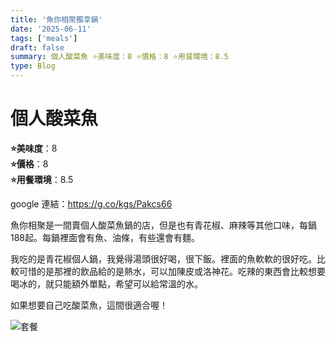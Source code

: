 ```yaml
---
title: '魚你相聚獨享鍋'
date: '2025-06-11'
tags: ['meals']
draft: false
summary: 個人酸菜魚 ⭐️美味度：8 ⭐️價格：8 ⭐️用餐環境：8.5
type: Blog
---
```


# 個人酸菜魚

**⭐️美味度**：8  
**⭐️價格**：8  
**⭐️用餐環境**：8.5

google 連結：https://g.co/kgs/Pakcs66

魚你相聚是一間賣個人酸菜魚鍋的店，但是也有青花椒、麻辣等其他口味，每鍋188起。每鍋裡面會有魚、油條，有些還會有麵。

我吃的是青花椒個人鍋，我覺得湯頭很好喝，很下飯。裡面的魚軟軟的很好吃。比較可惜的是那裡的飲品給的是熱水，可以加陳皮或洛神花。吃辣的東西會比較想要喝冰的，就只能額外單點，希望可以給常溫的水。

如果想要自己吃酸菜魚，這間很適合喔！

![套餐](/static/images/meal13.png)
